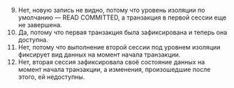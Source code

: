 9. Нет, новую запись не видно, потому что уровень изоляции по умолчанию — READ COMMITTED, а транзакция в первой сессии еще не завершена.
10. Да, потому что первая транзакция была зафиксирована и теперь она доступна.
17. Нет, потому что выполнение второй сессии под уровнем изоляции фиксирует вид данных на момент начала транзакции.
20. Нет, вторая сессия зафиксировала своё состояние данных на момент начала транзакции, а изменения, произошедшие после этого, ей недоступны. 
